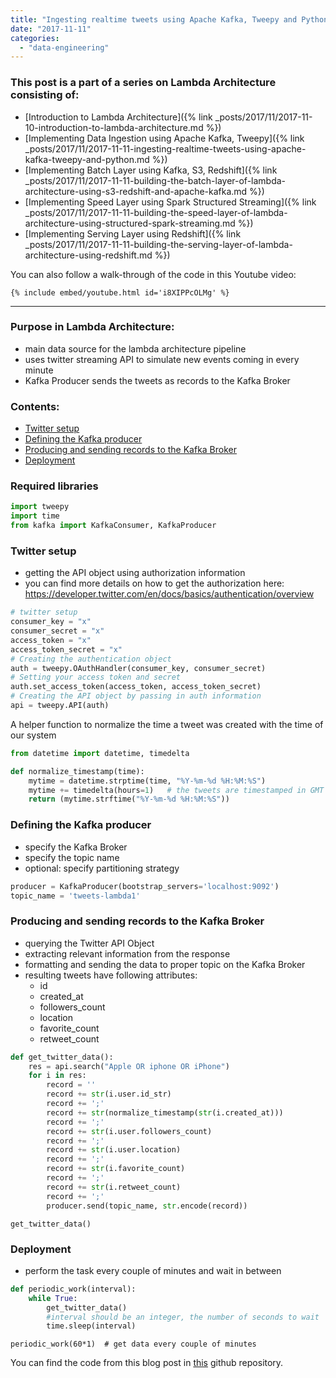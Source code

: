 ```yaml
---
title: "Ingesting realtime tweets using Apache Kafka, Tweepy and Python"
date: "2017-11-11"
categories: 
  - "data-engineering"
---
```


### This post is a part of a series on Lambda Architecture consisting of:

- [Introduction to Lambda Architecture]({% link _posts/2017/11/2017-11-10-introduction-to-lambda-architecture.md %})
- [Implementing Data Ingestion using Apache Kafka, Tweepy]({% link _posts/2017/11/2017-11-11-ingesting-realtime-tweets-using-apache-kafka-tweepy-and-python.md %})
- [Implementing Batch Layer using Kafka, S3, Redshift]({% link _posts/2017/11/2017-11-11-building-the-batch-layer-of-lambda-architecture-using-s3-redshift-and-apache-kafka.md %})
- [Implementing Speed Layer using Spark Structured Streaming]({% link _posts/2017/11/2017-11-11-building-the-speed-layer-of-lambda-architecture-using-structured-spark-streaming.md %})
- [Implementing Serving Layer using Redshift]({% link _posts/2017/11/2017-11-11-building-the-serving-layer-of-lambda-architecture-using-redshift.md %})

You can also follow a walk-through of the code in this Youtube video:

```liquid
{% include embed/youtube.html id='i8XIPPcOLMg' %}
```

* * *

### Purpose in Lambda Architecture:

- main data source for the lambda architecture pipeline
- uses twitter streaming API to simulate new events coming in every minute
- Kafka Producer sends the tweets as records to the Kafka Broker

### Contents:

- [Twitter setup](#1)
- [Defining the Kafka producer](#2)
- [Producing and sending records to the Kafka Broker](#3)
- [Deployment](#4)

### Required libraries

```python
import tweepy
import time
from kafka import KafkaConsumer, KafkaProducer
```

### Twitter setup

- getting the API object using authorization information
- you can find more details on how to get the authorization here: https://developer.twitter.com/en/docs/basics/authentication/overview

```python
# twitter setup
consumer_key = "x"
consumer_secret = "x"
access_token = "x"
access_token_secret = "x"
# Creating the authentication object
auth = tweepy.OAuthHandler(consumer_key, consumer_secret)
# Setting your access token and secret
auth.set_access_token(access_token, access_token_secret)
# Creating the API object by passing in auth information
api = tweepy.API(auth) 
```

A helper function to normalize the time a tweet was created with the time of our system

```python
from datetime import datetime, timedelta

def normalize_timestamp(time):
    mytime = datetime.strptime(time, "%Y-%m-%d %H:%M:%S")
    mytime += timedelta(hours=1)   # the tweets are timestamped in GMT timezone, while I am in +1 timezone
    return (mytime.strftime("%Y-%m-%d %H:%M:%S")) 
```

### Defining the Kafka producer

- specify the Kafka Broker
- specify the topic name
- optional: specify partitioning strategy

```python
producer = KafkaProducer(bootstrap_servers='localhost:9092')
topic_name = 'tweets-lambda1'
```

### Producing and sending records to the Kafka Broker

- querying the Twitter API Object
- extracting relevant information from the response
- formatting and sending the data to proper topic on the Kafka Broker
- resulting tweets have following attributes:
    - id
    - created_at
    - followers_count
    - location
    - favorite_count
    - retweet_count

```python
def get_twitter_data():
    res = api.search("Apple OR iphone OR iPhone")
    for i in res:
        record = ''
        record += str(i.user.id_str)
        record += ';'
        record += str(normalize_timestamp(str(i.created_at)))
        record += ';'
        record += str(i.user.followers_count)
        record += ';'
        record += str(i.user.location)
        record += ';'
        record += str(i.favorite_count)
        record += ';'
        record += str(i.retweet_count)
        record += ';'
        producer.send(topic_name, str.encode(record))
```

```
get_twitter_data()
```

### Deployment

- perform the task every couple of minutes and wait in between

```python
def periodic_work(interval):
    while True:
        get_twitter_data()
        #interval should be an integer, the number of seconds to wait
        time.sleep(interval)
```

```
periodic_work(60*1)  # get data every couple of minutes
```

 

You can find the code from this blog post in [this](https://github.com/dorianb96/lambda-architecture-demo) github repository.
